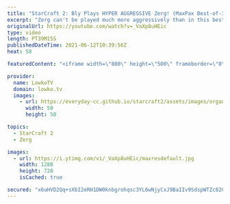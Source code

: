 ```yaml
---
title: "StarCraft 2: Bly Plays HYPER AGGRESSIVE Zerg! (MaxPax Best-of-3)"
excerpt: "Zerg can't be played much more aggressively than in this best-of-3 series in StarCraft 2. In this StarCraft 2 match I cast a game between Bly and MaxPax.  Bly vs goblin: https://youtu.be/CCpA8GYEl6k  Support my work on Patreon: http://www.patreon.com/lowkotv Become a YouTube member: https://lowko.tv/join"
originalUrl: https://youtube.com/watch?v=_VaXp8uHEic
type: video
length: PT39M15S
publishedDateTime: 2021-06-12T10:39:56Z
heat: 58

featuredContent: "<iframe width=\"800\" height=\"500\" frameborder=\"0\" src=\"https://www.youtube.com/embed/_VaXp8uHEic\" allow=\"accelerometer; autoplay; encrypted-media; gyroscope; picture-in-picture\" allowfullscreen></iframe>"

provider:
  name: LowkoTV
  domain: lowko.tv
  images:
    - url: https://everyday-cc.github.io/starcraft2/assets/images/organizations/lowko.tv-50x50.jpg
      width: 50
      height: 50

topics:
  - StarCraft 2
  - Zerg

images:
  - url: https://i.ytimg.com/vi/_VaXp8uHEic/maxresdefault.jpg
    width: 1280
    height: 720
    isCached: true

secured: "x6uHVD2Qq+sXbI2eRH1DW0knbgrohqsc3YL6wNjyCxJ9BaIIv9SdspWTZc820DvKPE3XEdilm7YE/ig42lF1QestFbM6WK1Ziu1LcPffDpndbf/I73EBvAPM9w67KhCGsFmc2ghpgUJdv3wfvhdWXtG0S3ETEq9EXfvqGKUlvR2hJBYKyZFSp/TsiKv0aca/C83JU/6XaUj2ovDYMmyZjiWUplc94s6I6hwmyaqWnexlKrIxynUMBPAd88m0wXUeYWhmLP2+NJXxJDjtBRHj51xhrpUQSs2/qM3tBUXyJvMAfO++OvHfelKbX3iSU1SUn0BqvFyrlH1FxTx0N8kHujq4bG1eMpgaT787PpvCwpXMwvd0ZNQXClPXffzAV40Kr9w44niqxRzJm9uoiE1OVGbPv+qCA7gcTOukjOwqdvQ=;kIoqkkBn0Aa0jyp58ty87w=="
---
```


